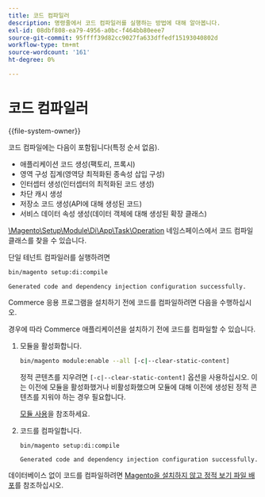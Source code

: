 ```yaml
---
title: 코드 컴파일러
description: 명령줄에서 코드 컴파일러를 실행하는 방법에 대해 알아봅니다.
exl-id: 08dbf808-ea79-4956-a0bc-f464bb80eee7
source-git-commit: 95ffff39d82cc9027fa633dffedf15193040802d
workflow-type: tm+mt
source-wordcount: '161'
ht-degree: 0%

---
```


# 코드 컴파일러

{{file-system-owner}}

코드 컴파일에는 다음이 포함됩니다(특정 순서 없음).

- 애플리케이션 코드 생성(팩토리, 프록시)
- 영역 구성 집계(영역당 최적화된 종속성 삽입 구성)
- 인터셉터 생성(인터셉터의 최적화된 코드 생성)
- 차단 캐시 생성
- 저장소 코드 생성(API에 대해 생성된 코드)
- 서비스 데이터 속성 생성(데이터 객체에 대해 생성된 확장 클래스)

[\Magento\Setup\Module\Di\App\Task\Operation][operation] 네임스페이스에서 코드 컴파일 클래스를 찾을 수 있습니다.

단일 테넌트 컴파일러를 실행하려면

```bash
bin/magento setup:di:compile
```

```terminal
Generated code and dependency injection configuration successfully.
```

Commerce 응용 프로그램을 설치하기 전에 코드를 컴파일하려면 다음을 수행하십시오.

경우에 따라 Commerce 애플리케이션을 설치하기 전에 코드를 컴파일할 수 있습니다.

1. 모듈을 활성화합니다.

   ```bash
   bin/magento module:enable --all [-c|--clear-static-content]
   ```

   정적 콘텐츠를 지우려면 `[-c|--clear-static-content]` 옵션을 사용하십시오. 이는 이전에 모듈을 활성화했거나 비활성화했으며 모듈에 대해 이전에 생성된 정적 콘텐츠를 지워야 하는 경우 필요합니다.

   [모듈 사용](../../installation/tutorials/manage-modules.md)을 참조하세요.

1. 코드를 컴파일합니다.

   ```bash
   bin/magento setup:di:compile
   ```

   ```terminal
   Generated code and dependency injection configuration successfully.
   ```

데이터베이스 없이 코드를 컴파일하려면 [Magento을 설치하지 않고 정적 보기 파일 배포](../cli/static-view-file-deployment.md)를 참조하십시오.

<!-- link definitions -->

[operation]: https://github.com/magento/magento2/blob/2.4/setup/src/Magento/Setup/Module/Di/App/Task/Operation
